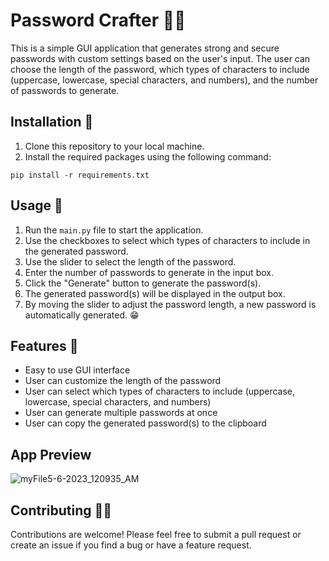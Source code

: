 # Password Crafter 🔐💪

This is a simple GUI application that generates strong and secure passwords with custom settings based on the user's input. The user can choose the length of the password, which types of characters to include (uppercase, lowercase, special characters, and numbers), and the number of passwords to generate.

## Installation 🚀

1. Clone this repository to your local machine.
2. Install the required packages using the following command:
```
pip install -r requirements.txt
```

## Usage 📝

1. Run the `main.py` file to start the application.
2. Use the checkboxes to select which types of characters to include in the generated password.
3. Use the slider to select the length of the password.
4. Enter the number of passwords to generate in the input box.
5. Click the "Generate" button to generate the password(s).
6. The generated password(s) will be displayed in the output box.
7. By moving the slider to adjust the password length, a new password is automatically generated. 😁

## Features 🎉

- Easy to use GUI interface
- User can customize the length of the password
- User can select which types of characters to include (uppercase, lowercase, special characters, and numbers)
- User can generate multiple passwords at once
- User can copy the generated password(s) to the clipboard

## App Preview

![myFile5-6-2023_120935_AM](https://user-images.githubusercontent.com/112799156/236548955-c357721a-70dd-41a2-966d-a753264ace14.gif)

## Contributing 👨‍💻

Contributions are welcome! Please feel free to submit a pull request or create an issue if you find a bug or have a feature request.

